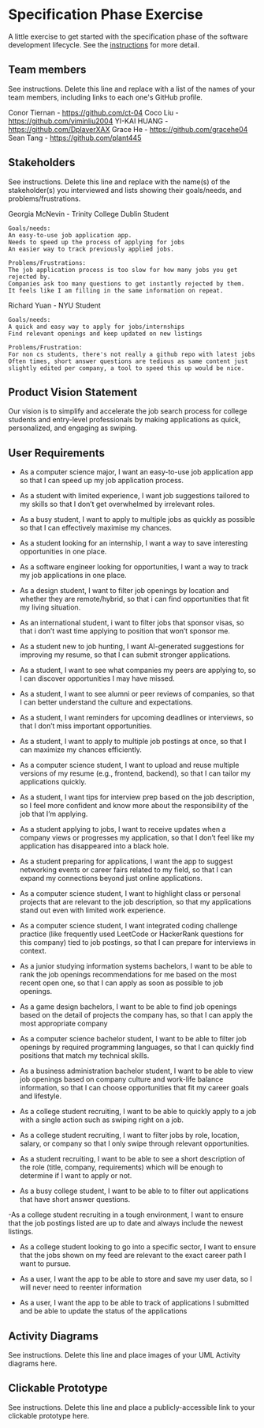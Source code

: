 # Specification Phase Exercise

A little exercise to get started with the specification phase of the software development lifecycle. See the [instructions](instructions.md) for more detail.

## Team members

See instructions. Delete this line and replace with a list of the names of your team members, including links to each one's GitHub profile.

Conor Tiernan - https://github.com/ct-04
Coco Liu - https://github.com/yiminliu2004
YI-KAI HUANG - https://github.com/DplayerXAX
Grace He - https://github.com/gracehe04
Sean Tang - https://github.com/plant445
## Stakeholders

See instructions. Delete this line and replace with the name(s) of the stakeholder(s) you interviewed and lists showing their goals/needs, and problems/frustrations.

Georgia McNevin - Trinity College Dublin Student

    Goals/needs:
    An easy-to-use job application app.
    Needs to speed up the process of applying for jobs
    An easier way to track previously applied jobs.

    Problems/Frustrations:
    The job application process is too slow for how many jobs you get rejected by.
    Companies ask too many questions to get instantly rejected by them.
    It feels like I am filling in the same information on repeat.

Richard Yuan - NYU Student

    Goals/needs:
    A quick and easy way to apply for jobs/internships
    Find relevant openings and keep updated on new listings

    Problems/Frustration:
    For non cs students, there's not really a github repo with latest jobs
    Often times, short answer questions are tedious as same content just slightly edited per company, a tool to speed this up would be nice.


## Product Vision Statement

Our vision is to simplify and accelerate the job search process for college students and entry-level professionals by making applications as quick, personalized, and engaging as swiping.

## User Requirements

- As a computer science major, I want an easy-to-use job application app so that I can speed up my job application process.

- As a student with limited experience, I want job suggestions tailored to my skills so that I don’t get overwhelmed by irrelevant roles.

- As a busy student, I want to apply to multiple jobs as quickly as possible so that I can effectively maximise my chances.

- As a student looking for an internship, I want a way to save interesting opportunities in one place.

- As a software engineer looking for opportunities, I want a way to track my job applications in one place.
  
- As a design student, I want to filter job openings by location and whether they are remote/hybrid, so that i can find opportunities that fit my living situation.

- As an international student, i want to filter jobs that sponsor visas, so that i don’t wast time applying to position that won’t sponsor me.

- As a student new to job hunting, I want AI-generated suggestions for improving my resume, so that I can submit stronger applications.

- As a student, I want to see what companies my peers are applying to, so I can discover opportunities I may have missed.

- As a student, I want to see alumni or peer reviews of companies, so that I can better understand the culture and expectations.

- As a student, I want reminders for upcoming deadlines or interviews, so that I don’t miss important opportunities.

- As a student, I want to apply to multiple job postings at once, so that I can maximize my chances efficiently.

- As a computer science student, I want to upload and reuse multiple versions of my resume (e.g., frontend, backend), so that I can tailor my applications quickly.
  
- As a student, I want tips for interview prep based on the job description, so I feel more confident and know more about the responsibility of the job that I’m applying.
  
- As a student applying to jobs, I want to receive updates when a company views or progresses my application, so that I don’t feel like my application has disappeared into a black hole.

- As a student preparing for applications, I want the app to suggest networking events or career fairs related to my field, so that I can expand my connections beyond just online applications.
  
- As a computer science student, I want to highlight class or personal projects that are relevant to the job description, so that my applications stand out even with limited work experience.
  
- As a computer science student, I want integrated coding challenge practice (like frequently used LeetCode or HackerRank questions for this company) tied to job postings, so that I can prepare for interviews in context.

- As a junior studying information systems bachelors, I want to be able to rank the job openings recommendations for me based on the most recent open one, so that I can apply as soon as possible to job openings.

- As a game design bachelors, I want to be able to find job openings based on the detail of projects the company has, so that I can apply the most appropriate company 

- As a computer science bachelor student, I want to be able to filter job openings by required programming languages, so that I can quickly find positions that match my technical skills.

- As a business administration bachelor student, I want to be able to view job openings based on company culture and work-life balance information, so that I can choose opportunities that fit my career goals and lifestyle.

- As a college student recruiting, I want to be able to quickly apply to a job with a single action such as swiping right on a job.

- As a college student recruiting, I want to filter jobs by role, location, salary, or company so that I only swipe through relevant opportunities.

- As a student recruiting, I want to be able to see a short description of the role (title, company, requirements) which will be enough to determine if I want to apply or not.

- As a busy college student, I want to be able to to filter out applications that have short answer questions.

-As a college student recruiting in a tough environment, I want to ensure that the job postings listed are up to date and always include the newest listings.

- As a college student looking to go into a specific sector, I want to ensure that the jobs shown on my feed are relevant to the exact career path I want to pursue.

- As a user, I want the app to be able to store and save my user data, so I will never need to reenter information

- As a user, I want the app to be able to track of applications I submitted and be able to update the status of the applications

## Activity Diagrams

See instructions. Delete this line and place images of your UML Activity diagrams here.

## Clickable Prototype

See instructions. Delete this line and place a publicly-accessible link to your clickable prototype here.
